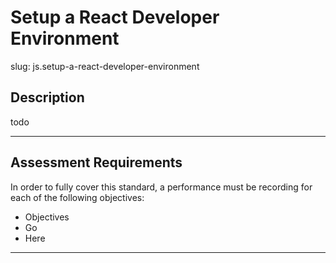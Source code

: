 # Setup a React Developer Environment

slug: js.setup-a-react-developer-environment

## Description
todo

---
## Assessment Requirements
In order to fully cover this standard, a performance must be recording for each of the following objectives:

- Objectives
- Go
- Here

---
